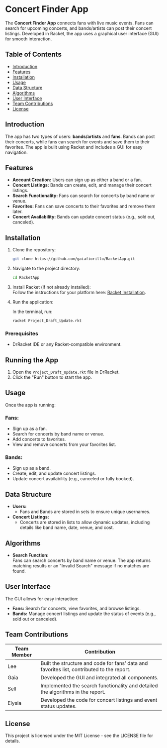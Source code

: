 # Concert Finder App

The **Concert Finder App** connects fans with live music events. Fans can search for upcoming concerts, and bands/artists can post their concert listings. Developed in Racket, the app uses a graphical user interface (GUI) for smooth interaction.

## Table of Contents
- [Introduction](#introduction)
- [Features](#features)
- [Installation](#installation)
- [Usage](#usage)
- [Data Structure](#data-structure)
- [Algorithms](#algorithms)
- [User Interface](#user-interface)
- [Team Contributions](#team-contributions)
- [License](#license)

## Introduction

The app has two types of users: **bands/artists** and **fans**. Bands can post their concerts, while fans can search for events and save them to their favorites. The app is built using Racket and includes a GUI for easy navigation.

## Features

- **Account Creation:** Users can sign up as either a band or a fan.
- **Concert Listings:** Bands can create, edit, and manage their concert listings.
- **Search Functionality:** Fans can search for concerts by band name or venue.
- **Favorites:** Fans can save concerts to their favorites and remove them later.
- **Concert Availability:** Bands can update concert status (e.g., sold out, canceled).

## Installation

1. Clone the repository:

   ```bash
   git clone https://github.com/gaiafiorillo/RacketApp.git
   ```

2. Navigate to the project directory:

   ```bash
   cd RacketApp
   ```

3. Install Racket (if not already installed):  
   Follow the instructions for your platform here: [Racket Installation](https://racket-lang.org/).

4. Run the application:

   In the terminal, run:

   ```bash
   racket Project_Draft_Update.rkt
   ```

### Prerequisites
- DrRacket IDE or any Racket-compatible environment.

## Running the App

1. Open the `Project_Draft_Update.rkt` file in DrRacket.
2. Click the "Run" button to start the app.

## Usage

Once the app is running:

### Fans:
- Sign up as a fan.
- Search for concerts by band name or venue.
- Add concerts to favorites.
- View and remove concerts from your favorites list.

### Bands:
- Sign up as a band.
- Create, edit, and update concert listings.
- Update concert availability (e.g., canceled or fully booked).

## Data Structure

- **Users:**
  - Fans and Bands are stored in sets to ensure unique usernames.
- **Concert Listings:**
  - Concerts are stored in lists to allow dynamic updates, including details like band name, date, venue, and cost.

## Algorithms

- **Search Function:**  
  Fans can search concerts by band name or venue. The app returns matching results or an "Invalid Search" message if no matches are found.

## User Interface

The GUI allows for easy interaction:
- **Fans:** Search for concerts, view favorites, and browse listings.
- **Bands:** Manage concert listings and update the status of events (e.g., sold out or canceled).

## Team Contributions

| Team Member | Contribution |
|-------------|--------------|
| Lee         | Built the structure and code for fans’ data and favorites list, contributed to the report. |
| Gaia        | Developed the GUI and integrated all components. |
| Sell        | Implemented the search functionality and detailed the algorithms in the report. |
| Elysia      | Developed the code for concert listings and event status updates. |

## License

This project is licensed under the MIT License - see the LICENSE file for details.

